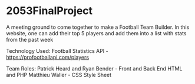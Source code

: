 # 2053FinalProject
A meeting ground to come together to make a Football Team Builder. In this website, one can add their top 5 players and add them into a list with stats from the past week

Technology Used:
Football Statistics API - https://profootballapi.com/players

Team Roles:
Patrick Heard and Ryan Bender - Front and Back End HTML and PHP
Matthieu Waller - CSS Style Sheet
